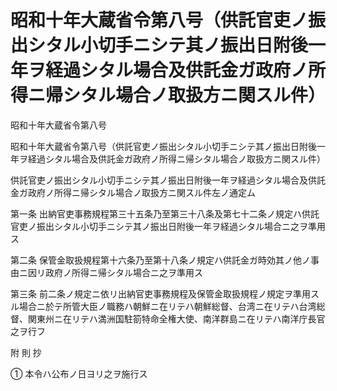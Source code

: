 # 昭和十年大蔵省令第八号（供託官吏ノ振出シタル小切手ニシテ其ノ振出日附後一年ヲ経過シタル場合及供託金ガ政府ノ所得ニ帰シタル場合ノ取扱方ニ関スル件）

昭和十年大蔵省令第八号

昭和十年大蔵省令第八号（供託官吏ノ振出シタル小切手ニシテ其ノ振出日附後一年ヲ経過シタル場合及供託金ガ政府ノ所得ニ帰シタル場合ノ取扱方ニ関スル件）

供託官吏ノ振出シタル小切手ニシテ其ノ振出日附後一年ヲ経過シタル場合及供託金ガ政府ノ所得ニ帰シタル場合ノ取扱方ニ関スル件左ノ通定ム

第一条 出納官吏事務規程第三十五条乃至第三十八条及第七十二条ノ規定ハ供託官吏ノ振出シタル小切手ニシテ其ノ振出日附後一年ヲ経過シタル場合ニ之ヲ準用ス

第二条 保管金取扱規程第十六条乃至第十八条ノ規定ハ供託金ガ時効其ノ他ノ事由ニ因リ政府ノ所得ニ帰シタル場合ニ之ヲ準用ス

第三条 前二条ノ規定ニ依リ出納官吏事務規程及保管金取扱規程ノ規定ヲ準用スル場合ニ於テ所管大臣ノ職務ハ朝鮮ニ在リテハ朝鮮総督、台湾ニ在リテハ台湾総督、関東州ニ在リテハ満洲国駐箚特命全権大使、南洋群島ニ在リテハ南洋庁長官之ヲ行フ

附 則 抄

① 本令ハ公布ノ日ヨリ之ヲ施行ス
